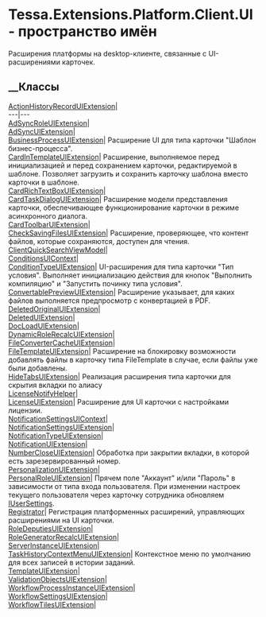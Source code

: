 # Tessa.Extensions.Platform.Client.UI - пространство имён
Расширения платформы на desktop-клиенте, связанные с UI-расширениями карточек.
##  __Классы
[ActionHistoryRecordUIExtension](T_Tessa_Extensions_Platform_Client_UI_ActionHistoryRecordUIExtension.htm)|  
---|---  
[AdSyncRoleUIExtension](T_Tessa_Extensions_Platform_Client_UI_AdSyncRoleUIExtension.htm)|  
[AdSyncUIExtension](T_Tessa_Extensions_Platform_Client_UI_AdSyncUIExtension.htm)|  
[BusinessProcessUIExtension](T_Tessa_Extensions_Platform_Client_UI_BusinessProcessUIExtension.htm)|
Расширение UI для типа карточки "Шаблон бизнес-процесса".  
[CardInTemplateUIExtension](T_Tessa_Extensions_Platform_Client_UI_CardInTemplateUIExtension.htm)|
Расширение, выполняемое перед инициализацией и перед сохранением карточки,
редактируемой в шаблоне. Позволяет загрузить и сохранить карточку шаблона
вместо карточки в шаблоне.  
[CardRichTextBoxUIExtension](T_Tessa_Extensions_Platform_Client_UI_CardRichTextBoxUIExtension.htm)|  
[CardTaskDialogUIExtension](T_Tessa_Extensions_Platform_Client_UI_CardTaskDialogUIExtension.htm)|
Расширение модели представления карточки, обеспечивающее функционирование
карточки в режиме асинхронного диалога.  
[CardToolbarUIExtension](T_Tessa_Extensions_Platform_Client_UI_CardToolbarUIExtension.htm)|  
[CheckSavingFilesUIExtension](T_Tessa_Extensions_Platform_Client_UI_CheckSavingFilesUIExtension.htm)|
Расширение, проверяющее, что контент файлов, которые сохраняются, доступен для
чтения.  
[ClientQuickSearchViewModel](T_Tessa_Extensions_Platform_Client_UI_ClientQuickSearchViewModel.htm)|  
[ConditionsUIContext](T_Tessa_Extensions_Platform_Client_UI_ConditionsUIContext.htm)|  
[ConditionTypeUIExtension](T_Tessa_Extensions_Platform_Client_UI_ConditionTypeUIExtension.htm)|
UI-расширения для типа карточки "Тип условия". Выполняет инициализацию
действия для кнопок "Выполнить компиляцию" и "Запустить починку типа условия".  
[ConvertablePreviewUIExtension](T_Tessa_Extensions_Platform_Client_UI_ConvertablePreviewUIExtension.htm)|
Расширение указывает, для каких файлов выполняется предпросмотр с конвертацией
в PDF.  
[DeletedOriginalUIExtension](T_Tessa_Extensions_Platform_Client_UI_DeletedOriginalUIExtension.htm)|  
[DeletedUIExtension](T_Tessa_Extensions_Platform_Client_UI_DeletedUIExtension.htm)|  
[DocLoadUIExtension](T_Tessa_Extensions_Platform_Client_UI_DocLoadUIExtension.htm)|  
[DynamicRoleRecalcUIExtension](T_Tessa_Extensions_Platform_Client_UI_DynamicRoleRecalcUIExtension.htm)|  
[FileConverterCacheUIExtension](T_Tessa_Extensions_Platform_Client_UI_FileConverterCacheUIExtension.htm)|  
[FileTemplateUIExtension](T_Tessa_Extensions_Platform_Client_UI_FileTemplateUIExtension.htm)|
Расширение на блокировку возможности добавлять файлы в карточку типа
FileTemplate в случае, если файлы уже были добавлены.  
[HideTabsUIExtension](T_Tessa_Extensions_Platform_Client_UI_HideTabsUIExtension.htm)|
Реализация расширения типа карточки для скрытия вкладки по алиасу  
[LicenseNotifyHelper](T_Tessa_Extensions_Platform_Client_UI_LicenseNotifyHelper.htm)|  
[LicenseUIExtension](T_Tessa_Extensions_Platform_Client_UI_LicenseUIExtension.htm)|
Расширение для UI карточки с настройками лицензии.  
[NotificationSettingsUIContext](T_Tessa_Extensions_Platform_Client_UI_NotificationSettingsUIContext.htm)|  
[NotificationSettingsUIExtension](T_Tessa_Extensions_Platform_Client_UI_NotificationSettingsUIExtension.htm)|  
[NotificationTypeUIExtension](T_Tessa_Extensions_Platform_Client_UI_NotificationTypeUIExtension.htm)|  
[NotificationUIExtension](T_Tessa_Extensions_Platform_Client_UI_NotificationUIExtension.htm)|  
[NumberCloseUIExtension](T_Tessa_Extensions_Platform_Client_UI_NumberCloseUIExtension.htm)|
Обработка при закрытии вкладки, в которой есть зарезервированный номер.  
[PersonalizationUIExtension](T_Tessa_Extensions_Platform_Client_UI_PersonalizationUIExtension.htm)|  
[PersonalRoleUIExtension](T_Tessa_Extensions_Platform_Client_UI_PersonalRoleUIExtension.htm)|
Прячем поле "Аккаунт" и/или "Пароль" в зависимости от типа входа пользователя.
При изменении настроек текущего пользователя через карточку сотрудника
обновляем [IUserSettings](T_Tessa_UI_IUserSettings.htm).  
[Registrator](T_Tessa_Extensions_Platform_Client_UI_Registrator.htm)|
Регистрация платформенных расширений, управляющих расширениями на UI карточки.  
[RoleDeputiesUIExtension](T_Tessa_Extensions_Platform_Client_UI_RoleDeputiesUIExtension.htm)|  
[RoleGeneratorRecalcUIExtension](T_Tessa_Extensions_Platform_Client_UI_RoleGeneratorRecalcUIExtension.htm)|  
[ServerInstanceUIExtension](T_Tessa_Extensions_Platform_Client_UI_ServerInstanceUIExtension.htm)|  
[TaskHistoryContextMenuUIExtension](T_Tessa_Extensions_Platform_Client_UI_TaskHistoryContextMenuUIExtension.htm)|
Контекстное меню по умолчанию для всех записей в истории заданий.  
[TemplateUIExtension](T_Tessa_Extensions_Platform_Client_UI_TemplateUIExtension.htm)|  
[ValidationObjectsUIExtension](T_Tessa_Extensions_Platform_Client_UI_ValidationObjectsUIExtension.htm)|  
[WorkflowProcessInstanceUIExtension](T_Tessa_Extensions_Platform_Client_UI_WorkflowProcessInstanceUIExtension.htm)|  
[WorkflowSettingsUIExtension](T_Tessa_Extensions_Platform_Client_UI_WorkflowSettingsUIExtension.htm)|  
[WorkflowTilesUIExtension](T_Tessa_Extensions_Platform_Client_UI_WorkflowTilesUIExtension.htm)|
